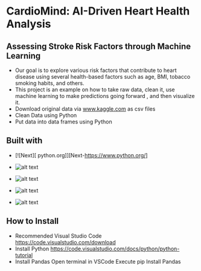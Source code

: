 # CardioMind: AI-Driven Heart Health Analysis


## Assessing Stroke Risk Factors through Machine Learning
* Our goal is to explore various risk factors that contribute to heart disease using several health-based factors such as age, BMI, tobacco smoking habits, and others.
* This project is an example on how to take raw data, clean it, use machine learning to make predictions going forward , and then visualize it.
* Download original data via www.kaggle.com as csv files
* Clean Data using Python 
* Put data into data frames using Python

## Built with
* [![Next][ python.org]][Next-https://www.python.org/]


* ![alt text]( https://qph.cf2.quoracdn.net/main-qimg-28cadbd02699c25a88e5c78d73c7babc)
* ![alt text](https://cdn.filestackcontent.com/GgTFAbNTtiA09pWpwLAz)
* ![alt text]( https://matterly.io/wp-content/uploads/2022/11/Tableau-Emblem.png)
* ![alt text]( https://d33wubrfki0l68.cloudfront.net/d3ca5a4bd42d86926f08ee7bc5e3f73339045edf/716e5/images/glossary/pyshark.jpg )



## How to Install
* Recommended Visual Studio Code https://code.visualstudio.com/download
* Install Python https://code.visualstudio.com/docs/python/python-tutorial
* Install Pandas Open terminal in VSCode Execute pip Install Pandas




